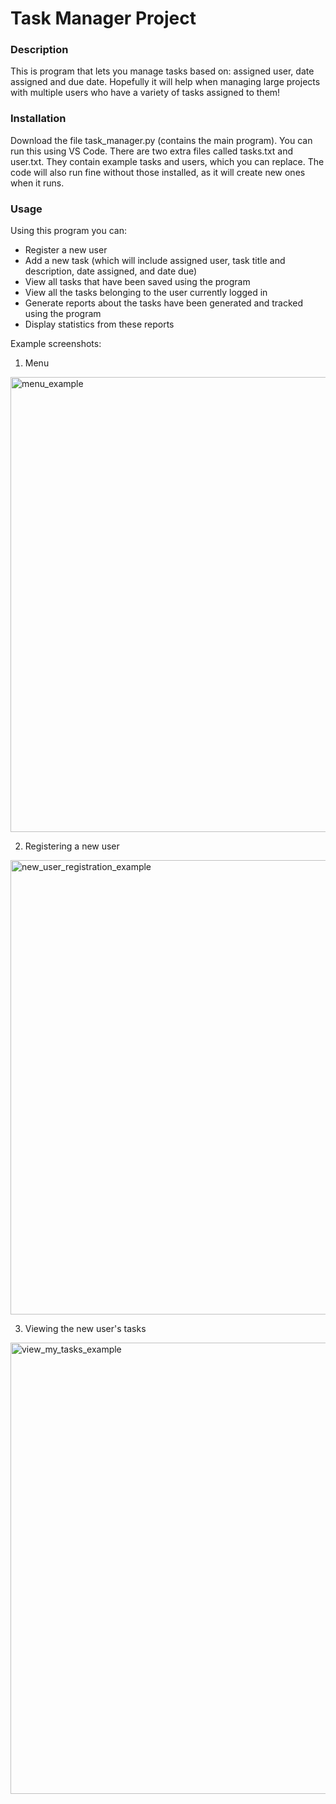 # Task Manager Project

### Description
This is program that lets you manage tasks based on: assigned user, date assigned and due date.
Hopefully it will help when managing large projects with multiple users who have a variety of tasks assigned to them!


### Installation
Download the file task_manager.py (contains the main program). You can run this using VS Code.
There are two extra files called tasks.txt and user.txt. They contain example tasks and users, which you can replace.
The code will also run fine without those installed, as it will create new ones when it runs.

### Usage
Using this program you can:
  - Register a new user
  - Add a new task (which will include assigned user, task title and description, date assigned, and date due)
  - View all tasks that have been saved using the program
  - View all the tasks belonging to the user currently logged in
  - Generate reports about the tasks have been generated and tracked using the program
  - Display statistics from these reports

Example screenshots:
1. Menu
<img width="728" alt="menu_example" src="https://github.com/ChessherAni/finalCapstone/assets/157521808/d272bccd-fddf-4ef5-b38f-a9440d7d45eb">

2. Registering a new user
<img width="727" alt="new_user_registration_example" src="https://github.com/ChessherAni/finalCapstone/assets/157521808/9c52bd9f-cd80-4902-9a90-a335ba9a1fa2">

3. Viewing the new user's tasks
<img width="722" alt="view_my_tasks_example" src="https://github.com/ChessherAni/finalCapstone/assets/157521808/fe84af45-9e37-4281-aa90-4b21c5c6baa5">

